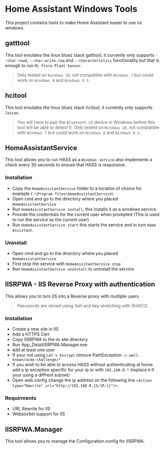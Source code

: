 # Home Assistant Windows Tools
This project contains tools to make Home Assistant easier to use on windows.

## gatttool
This tool emulates the linux bluez stack gatttool, it currently only supports `--char-read`, `--char-write-req` and `--characteristics` functionality but that is enough to run `Mi Flora Plant Sensor`.
> Only tested on `Windows 10`, not compatible with `Windows 7` but could work on `Windows 8` and `Windows 8.1`.

## hcitool
This tool emulates the linux bluez stack hcitool, it currently only supports `lescan`.
> You will have to pair the `Bluetooth LE` device in Windows before this tool will be able to detect it.
> Only tested on `Windows 10`, not compatible with `Windows 7` but could work on `Windows 8` and `Windows 8.1`.

## HomeAssistantService
This tool allows you to run HASS as a `Windows service` also implements a check every 30 seconds to ensure that HASS is responsive.

### Installation
* Copy the `HomeAssistantService` folder to a location of choice for example `C:\Program files\HomeAssistantService\`
* Open cmd and go to the directory where you placed `HomeAssistantService`
* Run `HomeAssistantService install`, this installs it as a windows service.
* Provide the credentials for the current user when prompted (This is used to run the service as the current user)
* Run `HomeAssistantService start` this starts the service and in turn `Home Assistant`.

### Uninstall
* Open cmd and go to the directory where you placed `HomeAssistantService`
* First stop the service with `HomeAssistantService stop`
* Run `HomeAssistantService uninstall` to uninstall the service

## IISRPWA - IIS Reverse Proxy with authentication
This allows you to turn IIS into a Reverse proxy with multiple users.

> Passwords are stored using Salt and key stretching with SHA512.

### Installation
* Create a new site in IIS
* Add a HTTPS Cert
* Copy IISRPWA to the iis site directory
* Run App_Data\IISRPWA.Manager.exe
* add at least one user
* If your not using `Let's Encrypt` remove PathException `~/.well-known/acme-challenge/*`
* If you wish to be able to access HASS without authenticating at home add a ip exception specific for your ip or with `192.168.0.*` (replace `0` if your using a diffrent subnet)
* Open web.config change the ip address on the following line `<action type="Rewrite" url="http://192.168.0.15/{R:1}"/>`.

### Requirments
* URL Rewrite for IIS
* Websocket support for IIS

## IISRPWA.Manager
This tool allows you to manage the Configuration.config for IISRPWA.
